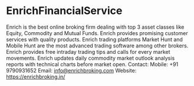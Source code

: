 # EnrichFinancialService
Enrich is the best online broking firm dealing with top 3 asset classes like Equity, Commodity and Mutual Funds. Enrich provides promising customer services with quality products. Enrich trading platforms Market Hunt and Mobile Hunt are the most advanced trading software among other brokers. Enrich provides free intraday trading tips and calls for every market movements.  Enrich updates daily commodity market outlook analysis reports with technical charts before market open.  Contact: Mobile: +91 9790931652 Email: info@enrichbroking.com Website: https://enrichbroking.in/
